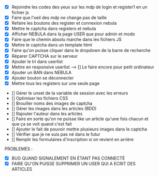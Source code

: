 - [x] Rejoindre les codes des yeux sur les mdp de login et register1 en un fichier js
- [x] Faire que l'oeil des mdp ne change pas de taille
- [x] Refaire les boutons des register et connexion nebula
- [x] Mettre le captcha dans registers et nebula
- [x] Afficher NEBULA dans la page USER que pour admin et modo
- [x] Faire que le chemin absolu marche dans les fichiers JS
- [x] Mettre le captcha dans un template html
- [x] Faire qu'on puisse cliquer dans le dropdown de la barre de recherche
- [x] Réparer CAPTCHA sur le serveur
- [x] Ajouter le tri dans userlist
- [x] Mettre en responsive userlist --> [] Le faire encore pour petit ordinateur
- [x] Ajouter un BAN dans NEBULA
- [x] Ajouter bouton se déconnecter
- [x] Mettre tous les registers sur une seule page
- [] Gérer le unset de la variable de session avec les erreurs
- [] Optimiser les fichiers CSS
- [] Brouiller noms des images de captcha
- [] Gérer les images dans les articles (BDD)
- [] Rajouter l'auteur dans les articles
- [] Faire en sorte qu'on ne puisse like un article qu'une fois chacun et que ça se voit quand c'est fait
- [] Ajouter le fait de pouvoir mettre plusieurs images dans le captcha
- [] Vérifier que je ne suis pas né dans le futur
- [] Remplir les formulaires d'inscription si on revient en arrière

PROBLEMES :

- [x] BUG QUAND SIGNALEMENT EN ÉTANT PAS CONNECTÉ
- [x] FAIRE QU'ON PUISSE SUPPRIMER UN USER QUI A ECRIT DES ARTICLES
